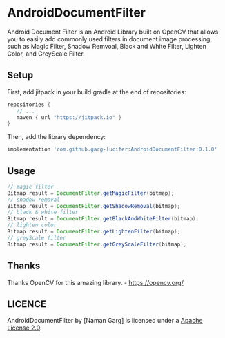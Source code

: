 # AndroidDocumentFilter
Android Document Filter is an Android Library built on OpenCV that allows you to easily add commonly used filters in document image processing, such as Magic Filter, Shadow Remvoal, Black and White Filter, Lighten Color, and GreyScale Filter.

Setup
----------------

First, add jitpack in your build.gradle at the end of repositories:
 ```groovy
repositories {
    // ...       
    maven { url "https://jitpack.io" }
}
```

Then, add the library dependency:
```groovy
implementation 'com.github.garg-lucifer:AndroidDocumentFilter:0.1.0'
```
Usage
----------------
``` java
// magic filter
Bitmap result = DocumentFilter.getMagicFilter(bitmap);
// shadow removal
Bitmap result = DocumentFilter.getShadowRemoval(bitmap);
// black & white filter
Bitmap result = DocumentFilter.getBlackAndWhiteFilter(bitmap);
// lighten color
Bitmap result = DocumentFilter.getLightenFilter(bitmap);
// greyScale filter
Bitmap result = DocumentFilter.getGreyScaleFilter(bitmap);
```
Thanks
----------------

Thanks OpenCV for this amazing library. - https://opencv.org/

LICENCE
-----
AndroidDocumentFilter by [Naman Garg] is licensed under a [Apache License 2.0](http://www.apache.org/licenses/LICENSE-2.0).

